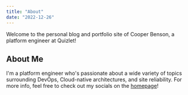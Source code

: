 ```yaml
---
title: "About"
date: "2022-12-26"
---
```


Welcome to the personal blog and portfolio site of Cooper Benson, a platform engineer at Quizlet!

## About Me

I'm a platform engineer who's passionate about a wide variety of topics surrounding DevOps, Cloud-native architectures, and site reliability. For more info, feel free to check out my socials on the [homepage](/)!
